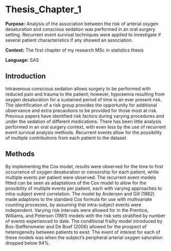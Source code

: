 # Thesis_Chapter_1

__Purpose:__ Analysis of the association between the risk of arterial oxygen desaturation and conscious sedation was performed in an oral surgery setting. Recurrent event survival techniques were applied to investigate if several patient characteristics if any showed an association.

__Context:__ The first chapter of my research MSc in statistics thesis

__Language:__ SAS

## Introduction
Intravenous conscious sedation allows surgery to be performed with reduced pain and trauma to the patient; however, hypoxemia resulting from oxygen desaturation for a sustained period of time is an ever present risk. The identification of a risk group provides the opportunity for additional observance and extra precautions to be provided for those most at risk.  Previous papers have identified risk factors during varying procedures and under the sedation of different medications. There has been little analysis performed in an oral surgery context, with even less by the use of recurrent event survival analysis methods. Recurrent events allow for the possibility of multiple contributions from each patient to the dataset. 

## Methods
By implementing the Cox model, results were observed for the time to first occurrence of oxygen desaturation or censorship for each patient, while multiple events per patient were observed. The recurrent event models fitted can be seen as adaptations of the Cox model to allow for the possibility of multiple events per patient, each with varying approaches to intra-subject event correlation. The model by Andersen and Gill (1982) made adaptions to the standard Cox formula for use with multivariate counting processes, by assuming that intra-subject events were independent. Varying risk intervals were allowed for in the Prentice, Williams, and Peterson (1981) models with the risk sets stratified by number of events experienced to date. The conditional frailty model introduced by Box-Steffensmeier and De Boef (2006) allowed for the prospect of heterogeneity between patients to exist. The event of interest for each of these models was when the subject’s peripheral arterial oxygen saturation dropped below 94%. 
